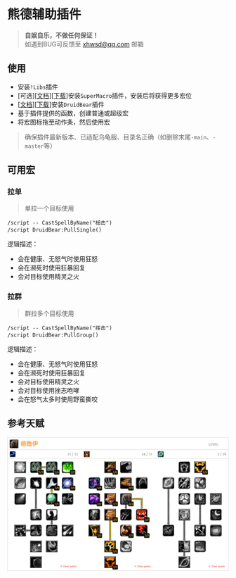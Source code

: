# 熊德辅助插件

> __自娱自乐，不做任何保证！__  
> 如遇到BUG可反馈至 xhwsd@qq.com 邮箱


## 使用
- 安装`!Libs`插件
- [可选][[文档](https://github.com/xhwsd/SuperMacro/)][[下载](https://github.com/xhwsd/SuperMacro/archive/master.zip)]安装`SuperMacro`插件，安装后将获得更多宏位
- [[文档](https://github.com/xhwsd/DruidBear/)][[下载](https://github.com/xhwsd/DruidBear/archive/main.zip)]安装`DruidBear`插件
- 基于插件提供的函数，创建普通或超级宏
- 将宏图标拖至动作条，然后使用宏

> 确保插件最新版本、已适配乌龟服、目录名正确（如删除末尾`-main`、`-master`等）


## 可用宏

### 拉单

> 单拉一个目标使用

```
/script -- CastSpellByName("槌击")
/script DruidBear:PullSingle()
```

逻辑描述：
- 会在健康、无怒气时使用狂怒
- 会在濒死时使用狂暴回复
- 会对目标使用精灵之火


### 拉群

> 群拉多个目标使用

```
/script -- CastSpellByName("挥击")
/script DruidBear:PullGroup()
```

逻辑描述：
- 会在健康、无怒气时使用狂怒
- 会在濒死时使用狂暴回复
- 会对目标使用精灵之火
- 会对目标使用挫志咆哮
- 会在怒气太多时使用野蛮撕咬


## 参考天赋
![参考天赋](/Talent.png)
